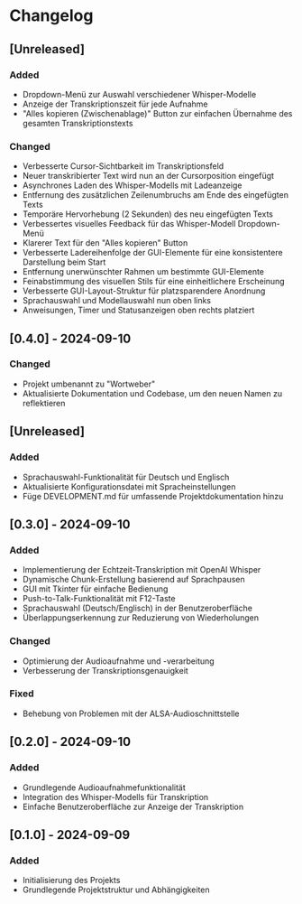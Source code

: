 # Changelog

## [Unreleased]
### Added
- Dropdown-Menü zur Auswahl verschiedener Whisper-Modelle
- Anzeige der Transkriptionszeit für jede Aufnahme
- "Alles kopieren (Zwischenablage)" Button zur einfachen Übernahme des gesamten Transkriptionstexts

### Changed
- Verbesserte Cursor-Sichtbarkeit im Transkriptionsfeld
- Neuer transkribierter Text wird nun an der Cursorposition eingefügt
- Asynchrones Laden des Whisper-Modells mit Ladeanzeige
- Entfernung des zusätzlichen Zeilenumbruchs am Ende des eingefügten Texts
- Temporäre Hervorhebung (2 Sekunden) des neu eingefügten Texts
- Verbessertes visuelles Feedback für das Whisper-Modell Dropdown-Menü
- Klarerer Text für den "Alles kopieren" Button
- Verbesserte Ladereihenfolge der GUI-Elemente für eine konsistentere Darstellung beim Start
- Entfernung unerwünschter Rahmen um bestimmte GUI-Elemente
- Feinabstimmung des visuellen Stils für eine einheitlichere Erscheinung
- Verbesserte GUI-Layout-Struktur für platzsparendere Anordnung
- Sprachauswahl und Modellauswahl nun oben links
- Anweisungen, Timer und Statusanzeigen oben rechts platziert

## [0.4.0] - 2024-09-10
### Changed
- Projekt umbenannt zu "Wortweber"
- Aktualisierte Dokumentation und Codebase, um den neuen Namen zu reflektieren

## [Unreleased]
### Added
- Sprachauswahl-Funktionalität für Deutsch und Englisch
- Aktualisierte Konfigurationsdatei mit Spracheinstellungen
- Füge DEVELOPMENT.md für umfassende Projektdokumentation hinzu

## [0.3.0] - 2024-09-10
### Added
- Implementierung der Echtzeit-Transkription mit OpenAI Whisper
- Dynamische Chunk-Erstellung basierend auf Sprachpausen
- GUI mit Tkinter für einfache Bedienung
- Push-to-Talk-Funktionalität mit F12-Taste
- Sprachauswahl (Deutsch/Englisch) in der Benutzeroberfläche
- Überlappungserkennung zur Reduzierung von Wiederholungen

### Changed
- Optimierung der Audioaufnahme und -verarbeitung
- Verbesserung der Transkriptionsgenauigkeit

### Fixed
- Behebung von Problemen mit der ALSA-Audioschnittstelle

## [0.2.0] - 2024-09-10
### Added
- Grundlegende Audioaufnahmefunktionalität
- Integration des Whisper-Modells für Transkription
- Einfache Benutzeroberfläche zur Anzeige der Transkription

## [0.1.0] - 2024-09-09
### Added
- Initialisierung des Projekts
- Grundlegende Projektstruktur und Abhängigkeiten

